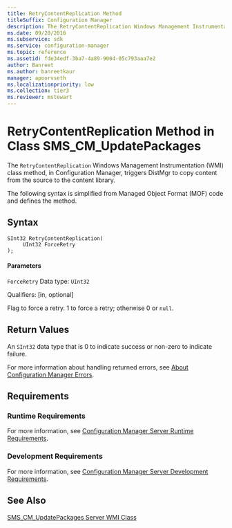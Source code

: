 ```yaml
---
title: RetryContentReplication Method
titleSuffix: Configuration Manager
description: The RetryContentReplication Windows Management Instrumentation (WMI) class method triggers DistMgr to copy content from the source to the content library.
ms.date: 09/20/2016
ms.subservice: sdk
ms.service: configuration-manager
ms.topic: reference
ms.assetid: fde34edf-3ba7-4a89-9004-05c793aaa7e2
author: Banreet
ms.author: banreetkaur
manager: apoorvseth
ms.localizationpriority: low
ms.collection: tier3
ms.reviewer: mstewart
---
```

# RetryContentReplication Method in Class SMS_CM_UpdatePackages
The `RetryContentReplication` Windows Management Instrumentation (WMI) class method, in Configuration Manager, triggers DistMgr to copy content from the source to the content library.

 The following syntax is simplified from Managed Object Format (MOF) code and defines the method.

## Syntax

```
SInt32 RetryContentReplication(
     UInt32 ForceRetry
);

```

#### Parameters
 `ForceRetry`
 Data type: `UInt32`

 Qualifiers: [in, optional]

 Flag to force a retry. 1 to force a retry; otherwise 0 or `null`.

## Return Values
 An `SInt32` data type that is 0 to indicate success or non-zero to indicate failure.

 For more information about handling returned errors, see [About Configuration Manager Errors](../../../develop/core/understand/about-configuration-manager-errors.md).

## Requirements

### Runtime Requirements
 For more information, see [Configuration Manager Server Runtime Requirements](../../../develop/core/reqs/server-runtime-requirements.md).

### Development Requirements
 For more information, see [Configuration Manager Server Development Requirements](../../../develop/core/reqs/server-development-requirements.md).

## See Also
 [SMS_CM_UpdatePackages Server WMI Class](../../../develop/reference/sum/sms_cm_updatepackages-server-wmi-class.md)
